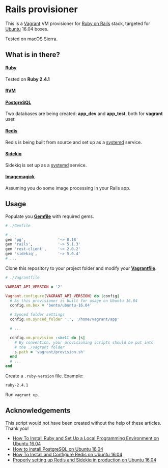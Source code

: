 # Rails provisioner

This is a [Vagrant](https://www.vagrantup.com) VM provisioner for [Ruby on Rails](https://www.vagrantup.com) stack, targeted for [Ubuntu](https://www.ubuntu.com) 16.04 boxes.

Tested on macOS Sierra.

## What is in there?
#### [Ruby](https://www.ruby-lang.org/en/)
Tested on **Ruby 2.4.1**
#### [RVM](https://rvm.io)
#### [PostgreSQL](https://www.postgresql.org)
Two databases are being created: **app_dev** and **app_test**, both for **vagrant** user.
#### [Redis](https://redis.io)
Redis is being built from source and set up as a [systemd](https://en.wikipedia.org/wiki/Systemd) service.
#### [Sidekiq](http://sidekiq.org)
Sidekiq is set up as a [systemd](https://en.wikipedia.org/wiki/Systemd) service.
#### [Imagemagick](https://www.imagemagick.org/script/index.php)
Assuming you do some image processing in your Rails app.

## Usage
Populate you [**Gemfile**](http://bundler.io/gemfile.html) with required gems.

```ruby
# ./Gemfile

# ...
gem 'pg',              '~> 0.18'
gem 'rails',           '~> 5.1.3'
gem 'rest-client',     '~> 2.0.2'
gem 'sidekiq',         '~> 5.0.4'
# ...
```

Clone this repository to your project folder and modify your [**Vagrantfile**](https://www.vagrantup.com/docs/vagrantfile/).

```ruby
# ./Vagrantfile

VAGRANT_API_VERSION = '2'

Vagrant.configure(VAGRANT_API_VERSION) do |config|
  # As this provisioner is built for usage on Ubuntu 16.04
  config.vm.box = 'bento/ubuntu-16.04'

  # Synced folder settings
  config.vm.synced_folder '.', '/home/vagrant/app'

  # ...

  config.vm.provision :shell do |s|
    # By convention, your provisioning scripts should be put into
    # the ./vagrant folder
    s.path = 'vagrant/provision.sh'
  end
  # ...
end
```

Create a `.ruby-version` file. Example:

```
ruby-2.4.1
```

Run `vagrant up`.

## Acknowledgements
This script would not have been created without the help of these articles. Thank you!

* [How To Install Ruby and Set Up a Local Programming Environment on Ubuntu 16.04](https://www.digitalocean.com/community/tutorials/how-to-install-ruby-and-set-up-a-local-programming-environment-on-ubuntu-16-04)
* [How to install PostgreSQL on Ubuntu 16.04](https://www.digitalocean.com/community/tutorials/how-to-install-and-use-postgresql-on-ubuntu-16-04)
* [How To Install and Configure Redis on Ubuntu 16.04](https://www.digitalocean.com/community/tutorials/how-to-install-and-configure-redis-on-ubuntu-16-04)
* [Properly setting up Redis and Sidekiq in production on Ubuntu 16.04](https://thomasroest.com/2017/03/04/properly-setting-up-redis-and-sidekiq-in-production-ubuntu-16-04.html)
